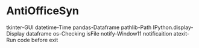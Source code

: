 # AntiOfficeSyn
tkinter-GUI
datetime-Time
pandas-Dataframe
pathlib-Path
IPython.display-Display dataframe
os-Checking isFile
notify-Window11 notificaition 
atexit-Run code before exit
